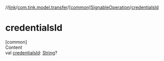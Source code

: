 //[link](../../index.md)/[com.tink.model.transfer](../index.md)/[[common]SignableOperation](index.md)/[credentialsId](credentials-id.md)



# credentialsId  
[common]  
Content  
val [credentialsId](credentials-id.md): [String](https://kotlinlang.org/api/latest/jvm/stdlib/kotlin/-string/index.html)?  



